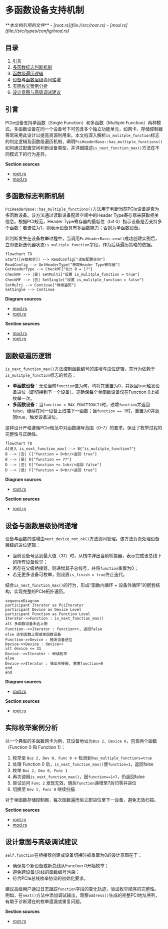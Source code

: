 # 多函数设备支持机制

<cite>
**本文档引用的文件**
- [root.rs](file://src/root.rs)
- [mod.rs](file://src/types/config/mod.rs)
</cite>

## 目录
1. [引言](#引言)
2. [多函数标志判断机制](#多函数标志判断机制)
3. [函数级遍历逻辑](#函数级遍历逻辑)
4. [设备与函数层级协同递增](#设备与函数层级协同递增)
5. [实际枚举案例分析](#实际枚举案例分析)
6. [设计意图与高级调试建议](#设计意图与高级调试建议)

## 引言
PCIe设备支持单函数（Single Function）和多函数（Multiple Function）两种模式。多函数设备在同一个设备号下可包含多个独立功能单元，如网卡、存储控制器等常采用此设计以提高资源利用率。本文档深入解析`is_mulitple_function`标志的判定逻辑及函数级遍历机制，阐明`PciHeaderBase::has_multiple_functions()`如何通过配置空间判断设备类型，并详细描述`is_next_function_max()`方法在不同模式下的行为差异。

**Section sources**
- [root.rs](file://src/root.rs#L0-L192)
- [mod.rs](file://src/types/config/mod.rs#L0-L131)

## 多函数标志判断机制
`PciHeaderBase::has_multiple_functions()`方法用于判断当前PCIe设备是否为多函数设备。该方法通过读取设备配置空间中的Header Type寄存器来获取相关信息。根据PCI规范，Header Type寄存器的最低位（bit 0）指示设备是否支持多个函数：若该位为1，则表示设备具有多函数能力；否则为单函数设备。

此判断发生在设备枚举过程中，当调用`PciHeaderBase::new()`成功创建实例后，立即更新迭代器状态`is_mulitple_function`字段，作为后续遍历策略的依据。

```mermaid
flowchart TD
Start([开始枚举]) --> ReadConfig["读取配置空间"]
ReadConfig --> GetHeaderType["获取Header Type寄存器"]
GetHeaderType --> CheckMF{"Bit 0 = 1?"}
CheckMF --> |是| SetMulti["设置 is_mulitple_function = true"]
CheckMF --> |否| SetSingle["设置 is_mulitple_function = false"]
SetMulti --> Continue["继续遍历"]
SetSingle --> Continue
```

**Diagram sources**
- [mod.rs](file://src/types/config/mod.rs#L63-L64)
- [root.rs](file://src/root.rs#L69)

**Section sources**
- [mod.rs](file://src/types/config/mod.rs#L63-L64)
- [root.rs](file://src/root.rs#L69)

## 函数级遍历逻辑
`is_next_function_max()`方法控制函数编号的递增与进位逻辑，其行为依赖于`is_mulitple_function`标志的状态：

- **单函数设备**：无论当前`function`值为何，均将其重置为0，并返回true触发设备进位（即切换到下一个设备）。这确保每个单函数设备仅在Function 0上被枚举一次。
- **多函数设备**：当`function < MAX_FUNCTION(7)`时，递增`function`并返回false，继续在同一设备上扫描下一函数；当`function == 7`时，重置为0并返回true，触发设备进位。

这种设计严格遵循PCIe规范中对函数编号范围（0-7）的要求，保证了枚举过程的完整性与正确性。

```mermaid
flowchart TD
A[进入 is_next_function_max] --> B{"is_mulitple_function?"}
B --> |否| C["function = 0<br/>返回 true"]
B --> |是| D{"function == 7?"}
D --> |否| E["function += 1<br/>返回 false"]
D --> |是| F["function = 0<br/>返回 true"]
```

**Diagram sources**
- [root.rs](file://src/root.rs#L151-L168)

**Section sources**
- [root.rs](file://src/root.rs#L151-L168)

## 设备与函数层级协同递增
设备与函数的递增由`next_device_not_ok()`方法协同管理。该方法负责处理设备层级的进位逻辑：

- 当前设备号达到最大值（31）时，从栈中弹出当前桥接器，表示完成该总线下的所有设备枚举；
- 若存在父级桥接器，则递增其子总线号，并将`function`重置为0；
- 若无更多设备可枚举，则设置`is_finish = true`终止迭代。

结合`is_next_function_max()`的行为，形成“函数内循环 + 设备外循环”的嵌套结构，实现完整的PCIe拓扑遍历。

```mermaid
sequenceDiagram
participant Iterator as PciIterator
participant Device as Device Level
participant Function as Function Level
Iterator->>Function : is_next_function_max()
alt 多函数设备未达上限
Function-->>Iterator : function++, 返回false
else 达到函数上限或单函数设备
Function->>Device : 触发设备进位
Device->>Device : device++
alt device <= 31
Device-->>Iterator : 继续枚举
else
Device->>Iterator : 弹出桥接器, 重置function=0
end
end
```

**Diagram sources**
- [root.rs](file://src/root.rs#L169-L191)

**Section sources**
- [root.rs](file://src/root.rs#L169-L191)

## 实际枚举案例分析
以一个典型的多函数网卡为例，其设备地址为`Bus 2, Device 0`，包含两个函数（Function 0 和 Function 1）：

1. 枚举至 `Bus 2, Dev 0, Func 0` → 检测到`has_multiple_functions=true`
2. 处理 Function 0 后，`is_next_function_max()`使`function=1`，返回false
3. 枚举 `Bus 2, Dev 0, Func 1`
4. 再次调用`is_next_function_max()`，因`function==1<7`，仍返回false
5. 尝试访问 `Func 2` 发现无效，随后`function`递增至7后归零并进位
6. 切换至 `Dev 1, Func 0` 继续扫描

对于单函数存储控制器，每次函数遍历后立即进位至下一设备，避免无效扫描。

**Section sources**
- [root.rs](file://src/root.rs#L69)
- [mod.rs](file://src/types/config/mod.rs#L63-L64)

## 设计意图与高级调试建议
`self.function`在桥接器创建或设备切换时被重置为0的设计意图在于：
- 确保每个新设备或新总线从Function 0开始枚举；
- 避免跨设备/总线的函数编号污染；
- 符合PCIe总线枚举协议的初始化要求。

建议高级用户通过日志跟踪`function`字段的变化轨迹，验证枚举顺序的完整性。例如，在`next()`方法中添加调试输出，观察`address()`生成的完整PCI地址序列，有助于诊断潜在的枚举遗漏或重复问题。

**Section sources**
- [root.rs](file://src/root.rs#L151-L191)